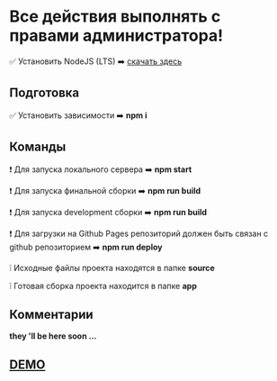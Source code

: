 # Все действия выполнять с правами администратора!

:white_check_mark: Установить NodeJS (LTS) :arrow_right: [скачать здесь](https://nodejs.org/en/)

## Подготовка

:white_check_mark: Установить зависимости :arrow_right: **npm i**

## Команды

:exclamation: Для запуска локального сервера :arrow_right: **npm start**

:exclamation: Для запуска финальной сборки :arrow_right: **npm run build**

:exclamation: Для запуска development сборки :arrow_right: **npm run build**

:exclamation: Для загрузки на Github Pages репозиторий должен быть связан с github репозиторием :arrow_right: **npm run deploy**

:grey_exclamation: Исходные файлы проекта находятся в папке **source**

:grey_exclamation: Готовая сборка проекта находится в папке **app**

## Комментарии

**they 'll be here soon ...**

## [DEMO](https://arturtkachenko93.github.io/webpack-assembly/)
